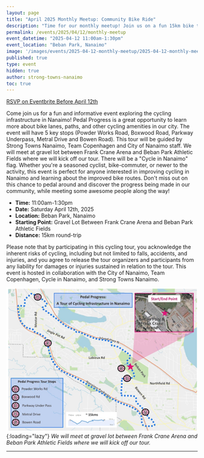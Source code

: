 ```yaml
---
layout: page
title: "April 2025 Monthly Meetup: Community Bike Ride"
description: "Time for our monthly meetup! Join us on a fun 15km bike tour exploring Nanaimo's cycling infrastructure which helps make our city safer and more bike-friendly!"
permalink: /events/2025/04/12/monthly-meetup
event_datetime: "2025-04-12 11:00am-1:30pm"
event_location: "Beban Park, Nanaimo"
image: '/images/events/2025-04-12-monthly-meetup/2025-04-12-monthly-meetup.png'
published: true
type: event
hidden: true
author: strong-towns-nanaimo
toc: true
---
```


<div id="sidewalking-victoria-button">
  <a href="https://www.eventbrite.com/e/pedal-progress-a-tour-of-cycling-infrastructure-in-nanaimo-tickets-1308604474209">RSVP on Eventbrite Before April 12th</a>
  <div class="banner_bg lazy loaded" data-bg="" data-ll-status="entered"></div>
</div>

Come join us for a fun and informative event exploring the cycling infrastructure in Nanaimo! Pedal Progress is a great opportunity to learn more about bike lanes, paths, and other cycling amenities in our city. The event will have 5 key stops (Powder Works Road, Boxwood Road, Parkway Underpass, Metral Drive and Bowen Road). This tour will be guided by Strong Towns Nanaimo, Team Copenhagen and City of Nanaimo staff. We will meet at gravel lot between Frank Crane Arena and Beban Park Athletic Fields where we will kick off our tour. There will be a "Cycle in Nanaimo" flag. Whether you're a seasoned cyclist, bike-commuter, or newer to the activity, this event is perfect for anyone interested in improving cycling in Nanaimo and learning about the improved bike routes. Don't miss out on this chance to pedal around and discover the progress being made in our community, while meeting some awesome people along the way!

* **Time:** 11:00am-1:30pm
* **Date:** Saturday April 12th, 2025
* **Location:** Beban Park, Nanaimo
* **Starting Point:** Gravel Lot Between Frank Crane Arena and Beban Park Athletic Fields
* **Distance:** 15km round-trip

Please note that by participating in this cycling tour, you acknowledge the inherent risks of cycling, including but not limited to falls, accidents, and injuries, and you agree to release the tour organizers and participants from any liability for damages or injuries sustained in relation to the tour. This event is hosted in collaboration with the City of Nanaimo, Team Copenhagen, Cycle in Nanaimo, and Strong Towns Nanaimo.

![We will meet at gravel lot between Frank Crane Arena and Beban Park Athletic Fields where we will kick off our tour.](/images/events/2025-04-12-monthly-meetup/pedal-progress-map.png){:loading="lazy"}
*We will meet at gravel lot between Frank Crane Arena and Beban Park Athletic Fields where we will kick off our tour.*

***
